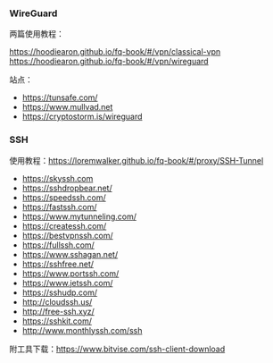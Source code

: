 ###  WireGuard

两篇使用教程：

https://hoodiearon.github.io/fq-book/#/vpn/classical-vpn  
https://hoodiearon.github.io/fq-book/#/vpn/wireguard

站点：

* https://tunsafe.com/
* https://www.mullvad.net
* https://cryptostorm.is/wireguard

### SSH 

使用教程：https://loremwalker.github.io/fq-book/#/proxy/SSH-Tunnel


* https://skyssh.com
* https://sshdropbear.net/
* https://speedssh.com/
* https://fastssh.com/
* https://www.mytunneling.com/
* https://createssh.com/
* https://bestvpnssh.com/
* https://fullssh.com/
* https://www.sshagan.net/
* https://sshfree.net/
* https://www.portssh.com/
* https://www.jetssh.com/
* https://sshudp.com/
* http://cloudssh.us/
* http://free-ssh.xyz/
* https://sshkit.com/
* http://www.monthlyssh.com/ssh

附工具下载：https://www.bitvise.com/ssh-client-download

<!--
* https://contassh.com/

-->
